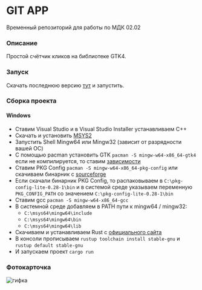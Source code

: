 # GIT APP
Временный репозиторий для работы по МДК 02.02

### Описание
Простой счётчик кликов на библиотеке GTK4.

### Запуск
Скачать последнюю версию [тут](https://github.com/WinsomeQuill/git-app/releases/download/0.1.0/git-app.exe) и запустить.

### Сборка проекта
#### Windows
- Ставим Visual Studio и в Visual Studio Installer устанавливаем C++
- Скачать и установить [MSYS2](https://www.msys2.org/)
- Запустить Shell Mingw64 или Mingw32 (зависит от разрядности вашей ОС)
- С помощью pacman установить GTK ```pacman -S mingw-w64-x86_64-gtk4``` если не компилируется, то ставим [зависимости](https://packages.msys2.org/package/mingw-w64-x86_64-gtk4)
- Ставим PKG Config ```pacman -S mingw-w64-x86_64-pkg-config``` или скачиваем бинарник с [sourceforge](https://sourceforge.net/projects/pkgconfiglite/)
- Если скачали бинарник PKG Config, то распаковываем в ```C:\pkg-config-lite-0.28-1\bin``` и в системой среде указываем переменную ```PKG_CONFIG_PATH``` со значением ```C:\pkg-config-lite-0.28-1\bin```
- Ставим gcc ```pacman -S mingw-w64-x86_64-gcc```
- В системной среде добавляем в PATH пути к mingw64 / mingw32:
  - ```C:\msys64\mingw64\include```
  - ```C:\msys64\mingw64\bin```
  - ```C:\msys64\mingw64\lib```
- Скачиваем и устанавливаем Rust с [официального сайта](https://www.rust-lang.org/tools/install)
- В консоли прописываем ```rustup toolchain install stable-gnu``` и ```rustup default stable-gnu```
- И запускаем проект ```cargo run```

### Фотокарточка
![гифка](https://i.imgur.com/ddjbgV4.gif)
